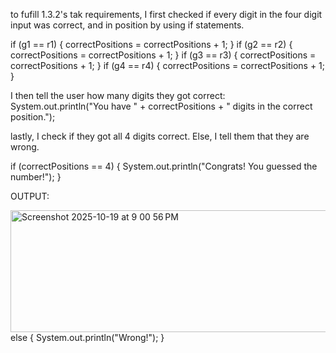 to fufill 1.3.2's tak requirements, I first checked if every digit in the four digit input was correct, and in position by using if statements.

if (g1 == r1)
    {
     correctPositions = correctPositions + 1; 
    }
    if (g2 == r2)
    {
      correctPositions = correctPositions + 1;
    } 
    if (g3 == r3)
    {
      correctPositions = correctPositions + 1;
    } 
    if (g4 == r4) 
    {
      correctPositions = correctPositions + 1;
    } 

I then tell the user how many digits they got correct: 
System.out.println("You have " + correctPositions + " digits in the correct position.");

lastly, I check if they got all 4 digits correct. Else, I tell them that they are wrong. 

if (correctPositions == 4)
    {
      System.out.println("Congrats! You guessed the number!");
    }


OUTPUT:

<img width="1027" height="195" alt="Screenshot 2025-10-19 at 9 00 56 PM" src="https://github.com/user-attachments/assets/9c0145ef-fef6-4c22-9871-f1d308d7a39c" />
    else
    {
      System.out.println("Wrong!");
    }
